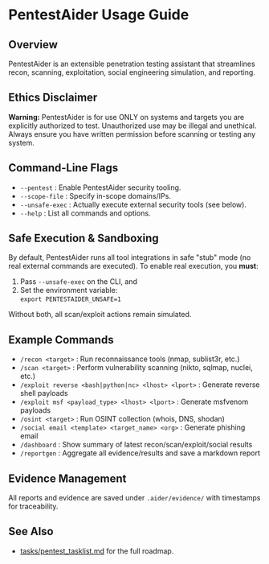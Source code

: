 # PentestAider Usage Guide

## Overview

PentestAider is an extensible penetration testing assistant that streamlines recon, scanning, exploitation, social engineering simulation, and reporting.

## Ethics Disclaimer

**Warning:** PentestAider is for use ONLY on systems and targets you are explicitly authorized to test. Unauthorized use may be illegal and unethical. Always ensure you have written permission before scanning or testing any system.

## Command-Line Flags

- `--pentest` : Enable PentestAider security tooling.
- `--scope-file` : Specify in-scope domains/IPs.
- `--unsafe-exec` : Actually execute external security tools (see below).
- `--help` : List all commands and options.

## Safe Execution & Sandboxing

By default, PentestAider runs all tool integrations in safe "stub" mode (no real external commands are executed). To enable real execution, you **must**:

1. Pass `--unsafe-exec` on the CLI, and
2. Set the environment variable:  
   `export PENTESTAIDER_UNSAFE=1`

Without both, all scan/exploit actions remain simulated.

## Example Commands

- `/recon <target>` : Run reconnaissance tools (nmap, sublist3r, etc.)
- `/scan <target>` : Perform vulnerability scanning (nikto, sqlmap, nuclei, etc.)
- `/exploit reverse <bash|python|nc> <lhost> <lport>` : Generate reverse shell payloads
- `/exploit msf <payload_type> <lhost> <lport>` : Generate msfvenom payloads
- `/osint <target>` : Run OSINT collection (whois, DNS, shodan)
- `/social email <template> <target_name> <org>` : Generate phishing email
- `/dashboard` : Show summary of latest recon/scan/exploit/social results
- `/reportgen` : Aggregate all evidence/results and save a markdown report

## Evidence Management

All reports and evidence are saved under `.aider/evidence/` with timestamps for traceability.

## See Also

- [tasks/pentest_tasklist.md](../tasks/pentest_tasklist.md) for the full roadmap.